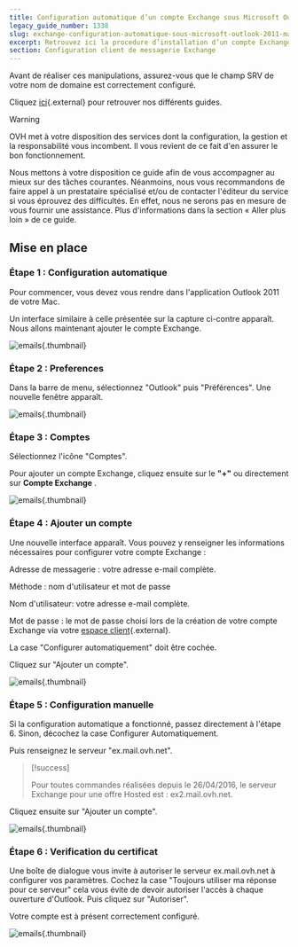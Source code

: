 ```yaml
---
title: Configuration automatique d’un compte Exchange sous Microsoft Outlook 2011 (Mac)
legacy_guide_number: 1338
slug: exchange-configuration-automatique-sous-microsoft-outlook-2011-mac
excerpt: Retrouvez ici la procedure d’installation d’un compte Exchange sous outlook 2011 (Mac)
section: Configuration client de messagerie Exchange
---
```


Avant de réaliser ces manipulations, assurez-vous que le champ SRV de votre nom de domaine est correctement configuré.

Cliquez [ici](https://www.ovh.com/fr/emails/hosted-exchange/guides/){.external} pour retrouver nos différents guides.


> [!warning]
>
> OVH met à votre disposition des services dont la configuration, la gestion et la responsabilité vous incombent. Il vous revient de ce fait d'en assurer le bon fonctionnement.
> 
> Nous mettons à votre disposition ce guide afin de vous accompagner au mieux sur des tâches courantes. Néanmoins, nous vous recommandons de faire appel à un prestataire spécialisé et/ou de contacter l'éditeur du service si vous éprouvez des difficultés. En effet, nous ne serons pas en mesure de vous fournir une assistance. Plus d'informations dans la section « Aller plus loin » de ce guide.
> 

## Mise en place

### Étape 1 &#58; Configuration automatique
Pour commencer, vous devez vous rendre dans l'application Outlook 2011 de votre Mac.

Un interface similaire à celle présentée sur la capture ci-contre apparaît. Nous allons maintenant ajouter le compte Exchange.


![emails](images/1468.png){.thumbnail}


### Étape 2 &#58; Preferences
Dans la barre de menu, sélectionnez "Outlook" puis "Préférences". Une nouvelle fenêtre apparaît.


![emails](images/1470.png){.thumbnail}


### Étape 3 &#58; Comptes
Sélectionnez l'icône "Comptes".

Pour ajouter un compte Exchange, cliquez ensuite sur le  **"+"**  ou directement sur  **Compte Exchange**  .


![emails](images/1471.png){.thumbnail}


### Étape 4 &#58; Ajouter un compte
Une nouvelle interface apparaît. Vous pouvez y renseigner les informations nécessaires pour configurer votre compte Exchange :

Adresse de messagerie : votre adresse e-mail complète.

Méthode : nom d'utilisateur et mot de passe

Nom d'utilisateur: votre adresse e-mail complète.

Mot de passe : le mot de passe choisi lors de la création de votre compte Exchange via votre [espace client](https://www.ovh.com/manager/web/login.html){.external}.

La case "Configurer automatiquement" doit être cochée.

Cliquez sur "Ajouter un compte".


![emails](images/1472.png){.thumbnail}


### Étape 5 &#58; Configuration manuelle
Si la configuration automatique a fonctionné, passez directement à l'étape 6. Sinon, décochez la case Configurer Automatiquement.

Puis renseignez le serveur "ex.mail.ovh.net".



> [!success]
>
> Pour toutes commandes réalisées depuis le 26/04/2016, le serveur Exchange pour
> une offre Hosted est : ex2.mail.ovh.net.
> 

Cliquez ensuite sur "Ajouter un compte".


![emails](images/1473.png){.thumbnail}


### Étape 6 &#58; Verification du certificat
Une boîte de dialogue vous invite à autoriser le serveur ex.mail.ovh.net à configurer vos paramètres. Cochez la case "Toujours utiliser ma réponse pour ce serveur" cela vous évite de devoir autoriser l'accès à chaque ouverture d'Outlook. Puis cliquez sur "Autoriser".

Votre compte est à présent correctement configuré.


![emails](images/1474.png){.thumbnail}
